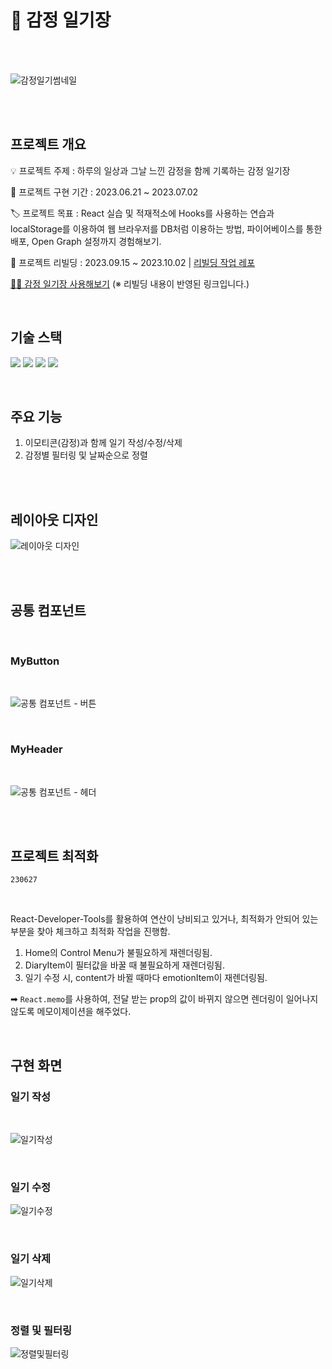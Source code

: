 # 💙 감정 일기장

<br/>
<br/>

![감정일기썸네일](https://github.com/eeeyooon/emotion-diary/assets/102462534/0e62639a-ac12-4033-8fcc-6165f261dbdf)

<br/>
<br/>

## 프로젝트 개요

💡 프로젝트 주제 : 하루의 일상과 그날 느낀 감정을 함께 기록하는 감정 일기장

📆 프로젝트 구현 기간 : 2023.06.21 ~ 2023.07.02

🏷 프로젝트 목표 : React 실습 및 적재적소에 Hooks를 사용하는 연습과 localStorage를 이용하여 웹 브라우저를 DB처럼 이용하는 방법, 파이어베이스를 통한 배포, Open Graph 설정까지 경험해보기.

🚀 프로젝트 리빌딩 : 2023.09.15 ~ 2023.10.02 | [리빌딩 작업 레포](https://github.com/eeeyooon/Rebuild-EmotionDiary)
<br/>

[💙💬 감정 일기장 사용해보기](https://eeeyooon-emotion-diary.web.app/) (※ 리빌딩 내용이 반영된 링크입니다.)

<br/>

## 기술 스택

<img src="https://img.shields.io/badge/JavaScript-F7DF1E?style=flat&logo=JavaScript&logoColor=white"/> <img src="https://img.shields.io/badge/React-61DAFB?style=flat&logo=React&logoColor=white"/> <img src="https://img.shields.io/badge/React Router-CA4245?style=flat&logo=ReactRouter&logoColor=white"/> <img src="https://img.shields.io/badge/Firebase-FFCA28?style=flat&logo=Firebase&logoColor=white"/>

<br/>

## 주요 기능

1. 이모티콘(감정)과 함께 일기 작성/수정/삭제
2. 감정별 필터링 및 날짜순으로 정렬

<br/>
<br/>

## 레이아웃 디자인

![레이아웃 디자인](https://github.com/eeeyooon/emotion-diary/assets/102462534/afb92d17-fa6f-4458-a5e9-5e8b0425a61f)

<br/>
<br/>

## 공통 컴포넌트

<br/>

### MyButton

<br/>

![공통 컴포넌트 - 버튼](https://github.com/eeeyooon/emotion-diary/assets/102462534/c79acf85-a786-46b0-bf27-1526612d8532)

<br/>

### MyHeader

<br/>

![공통 컴포넌트 - 헤더](https://github.com/eeeyooon/emotion-diary/assets/102462534/a8121b05-69c8-47de-a46f-ae36e5345bde)

<br/>
<br/>

## 프로젝트 최적화

`230627`

<br/>

React-Developer-Tools를 활용하여 연산이 낭비되고 있거나, 최적화가 안되어 있는 부분을 찾아 체크하고 최적화 작업을 진행함.

1. Home의 Control Menu가 불필요하게 재렌더링됨.
2. DiaryItem이 필터값을 바꿀 때 불필요하게 재렌더링됨.
3. 일기 수정 시, content가 바뀔 때마다 emotionItem이 재렌더링됨.

➡ `React.memo`를 사용하여, 전달 받는 prop의 값이 바뀌지 않으면 렌더링이 일어나지 않도록 메모이제이션을 해주었다.

<br/>

## 구현 화면


### 일기 작성

<br/>

![일기작성](https://github.com/eeeyooon/emotion-diary/assets/102462534/020b13fe-e6ee-4ab1-8360-7a5ccbf1074a)

<br/>

### 일기 수정

![일기수정](https://github.com/eeeyooon/emotion-diary/assets/102462534/31184fac-80b5-4012-a702-5cd2ebb33c33) 

<br/>

### 일기 삭제

![일기삭제](https://github.com/eeeyooon/emotion-diary/assets/102462534/a192e161-3d2e-4ce5-806f-e7807b25b5ae) 

<br/>

### 정렬 및 필터링

![정렬및필터링](https://github.com/eeeyooon/emotion-diary/assets/102462534/5acda445-584d-408c-b6df-489c21d57408)

<br/>
<br/>
